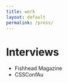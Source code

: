 ```yaml
---
title: work
layout: default
permalink: /press/
---
```


# Interviews

- Fishhead Magazine
- CSSConfAu